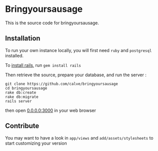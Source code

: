 Bringyoursausage
================

This is the source code for bringyoursausage.

Installation
------------

To run your own instance locally, you will first need ``ruby`` and ``postgresql`` installed.

To [install rails](http://rubyonrails.org/download/), run ``gem install rails``

Then retrieve the source, prepare your database, and run the server : 

    git clone https://github.com/calve/bringyoursausage
    cd bringyoursausage
    rake db:create
    rake db:migrate
    rails server

then open [0.0.0.0:3000](http://0.0.0.0:3000) in your web browser

Contribute
----------

You may want to have a look in ``app/views`` and ``add/assets/stylesheets`` to start customizing your version
